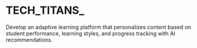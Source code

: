 # TECH_TITANS_
Develop an adaptive learning platform that personalizes content based on student performance, learning styles, and progress tracking with AI recommendations.
